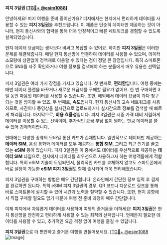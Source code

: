 **피지 3일권 [[TG💪+ @esim1088](https://t.me/s/esim1088)]**

안녕하세요! 피지 여행을 준비 중이신가요? 피지에서는 현지에서 편리하게 데이터를 사용할 수 있는 **피지 3일권**을 추천드립니다. 이 제품은 단순히 데이터만 제공하는 것이 아니라, 현지 통신사와의 협력을 통해 더욱 안정적이고 빠른 네트워크를 경험할 수 있도록 설계되었습니다.

현지 데이터 요금제는 생각보다 비싸고 복잡할 수 있어요. 하지만 **피지 3일권**은 이러한 문제를 해결해줍니다. 매일 현지 통신망에 연결하여 데이터를 사용할 수 있으며, 데이터 소모량에 상관없이 정액제로 이용할 수 있다는 점이 정말 큰 장점입니다. 특히 스마트폰으로 SNS를 자주 확인하거나 여행 정보를 검색해야 하는 분들에게 매우 유용한 선택입니다.

피지 3일권은 여러 가지 장점을 가지고 있습니다. 첫 번째로, **편리함**입니다. 여행 중에는 매번 데이터 플랜을 바꾸거나 새로운 요금제를 구매할 필요가 없어요. 한 번 구매하면 3일 동안 마음껏 데이터를 사용할 수 있습니다. 또한, 해외에서 데이터 요금이 과다 청구되는 것을 방지할 수 있죠. 두 번째로, **속도**입니다. 현지 통신사의 고속 네트워크를 사용하므로, 사진이나 동영상을 실시간으로 업로드하거나 실시간으로 정보를 검색할 때 빠르게 처리됩니다. 마지막으로, **비용 효율성**입니다. 피지 3일권은 시중 가격 대비 저렴하게 데이터를 이용할 수 있는 선택이며, 추가적인 요금 부담 없이 원하는 만큼 데이터를 쓸 수 있어 경제적이랍니다.

현대에는 다양한 종류의 모바일 통신 카드가 존재합니다. 일반적으로 데이터만 제공하는 **데이터 SIM**, 음성 통화와 데이터를 모두 제공하는 **통합 SIM**, 그리고 최근 인기를 끌고 있는 **eSIM** 등이 있습니다. 피지 3일권은 이 중에서도 데이터를 우선적으로 제공하는 **데이터 SIM** 타입으로, 현지에서 데이터를 최우선으로 사용하고자 하는 여행객들에게 적합합니다. 특히 eSIM 기술이 도입되면서, 물리적인 카드를 교체하지 않고도 스마트폰에서 바로 설정이 가능한 **eSIM 피지 3일권**도 함께 출시되어 더욱 편리해졌습니다.

피지 3일권을 구매하는 방법은 매우 간단합니다. 온라인에서 간단한 정보 입력 후 결제를 완료하면 됩니다. 특히 eSIM 피지 3일권의 경우, QR 코드나 다운로드 링크를 통해 바로 스마트폰에 설치할 수 있어 시간과 노력을 절약할 수 있습니다. 또한, 현지 공항에서 직접 구매할 필요도 없기 때문에 여행 전 준비 과정이 매우 간단합니다.

이제 피지에서 자유롭게 데이터를 사용하며 여행의 즐거움을 더하세요! **피지 3일권**은 현지 통신망을 안전하고 편리하게 사용할 수 있는 최적의 선택입니다. 언제든지 필요한 데이터를 사용할 수 있고, 추가적인 요금 걱정 없이 여행을 즐길 수 있답니다.

**피지 3일권**으로 더 편안하고 즐거운 여행을 만들어보세요. [[TG💪+ @esim1088](https://t.me/s/esim1088) ![Image](https://i.postimg.cc/Y0z9fWf4/image.png)]